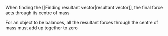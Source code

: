 
When finding the [[Finding resultant vector|resultant vector]], the final force acts through its centre of mass

For an object to be balances, all the resultant forces through the centre of mass must add up together to zero

